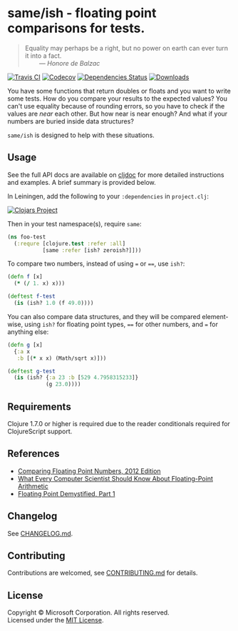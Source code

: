 # same/ish - floating point comparisons for tests.

> Equality may perhaps be a right, but no power on earth can ever turn it into a fact.\
> &nbsp; &nbsp; &nbsp; &nbsp; — *Honore de Balzac*

[![Travis CI](https://img.shields.io/travis/Microsoft/same-ish.svg)](https://travis-ci.org/Microsoft/same-ish)
[![Codecov](https://img.shields.io/codecov/c/github/Microsoft/same-ish.svg)](https://codecov.io/gh/Microsoft/same-ish)
[![Dependencies Status](https://versions.deps.co/Microsoft/same-ish/status.svg)](https://versions.deps.co/Microsoft/same-ish)
[![Downloads](https://img.shields.io/clojars/dt/same/ish.svg)](https://clojars.org/same/ish)

You have some functions that return doubles or floats and you want to write some tests.
How do you compare your results to the expected values?
You can't use equality because of rounding errors,
so you have to check if the values are *near* each other.
But how near is near enough?
And what if your numbers are buried inside data structures?

`same/ish` is designed to help with these situations.

## Usage

See the full API docs are available on [cljdoc](https://cljdoc.org/d/same/ish) for more detailed instructions and examples.
A brief summary is provided below.

In Leiningen, add the following to your `:dependencies` in `project.clj`:

[![Clojars Project](https://clojars.org/same/ish/latest-version.svg)](https://clojars.org/same/ish)

Then in your test namespace(s), require `same`:
```clojure
(ns foo-test
  (:requre [clojure.test :refer :all]
           [same :refer [ish? zeroish?]]))
```

To compare two numbers, instead of using `=` or `==`, use `ish?`:

```clojure
(defn f [x]
  (* (/ 1. x) x)))

(deftest f-test
  (is (ish? 1.0 (f 49.0))))
```

You can also compare data structures, and they will be compared element-wise, using `ish?`
for floating point types, `==` for other numbers, and `=` for anything else:

```clojure
(defn g [x]
  {:a x
   :b [(* x x) (Math/sqrt x)]))

(deftest g-test
  (is (ish? {:a 23 :b [529 4.7958315233]}
            (g 23.0))))
```

## Requirements

Clojure 1.7.0 or higher is required due to the reader conditionals
required for ClojureScript support.

## References

- [Comparing Floating Point Numbers, 2012 Edition](https://randomascii.wordpress.com/2012/02/25/comparing-floating-point-numbers-2012-edition/)
- [What Every Computer Scientist Should Know About Floating-Point Arithmetic](https://docs.oracle.com/cd/E19957-01/806-3568/ncg_goldberg.html)
- [Floating Point Demystified, Part 1](http://blog.reverberate.org/2014/09/what-every-computer-programmer-should.html)

## Changelog

See [CHANGELOG.md](CHANGELOG.md).

## Contributing

Contributions are welcomed, see [CONTRIBUTING.md](CONTRIBUTING.md) for details.

## License

Copyright © Microsoft Corporation. All rights reserved.\
Licensed under the [MIT License](LICENSE).
